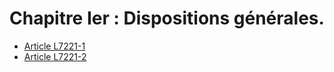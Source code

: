 # Chapitre Ier : Dispositions générales.

* [Article L7221-1](./LEGIARTI000006904690.md)
* [Article L7221-2](./LEGIARTI000024396512.md)
